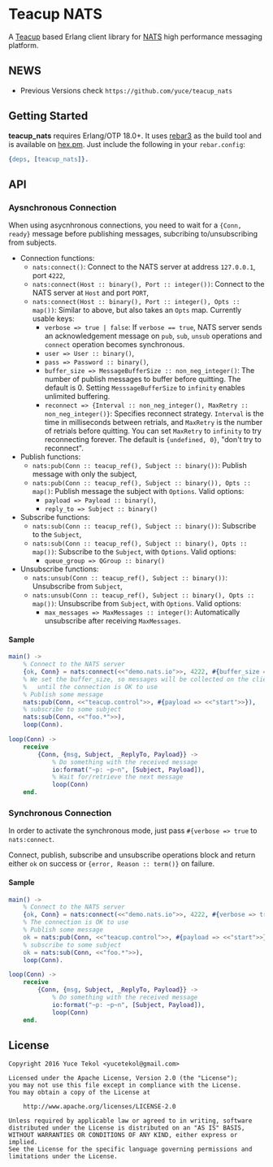# Teacup NATS

A [Teacup](https://github.com/yuce/teacup.git) based Erlang client library for [NATS](http://nats.io/)
high performance messaging platform.

## NEWS

* Previous Versions check `https://github.com/yuce/teacup_nats`

## Getting Started

**teacup_nats** requires Erlang/OTP 18.0+. It uses [rebar3](http://www.rebar3.org/)
as the build tool and is available on [hex.pm](https://hex.pm/). Just include the following
in your `rebar.config`:

```erlang
{deps, [teacup_nats]}.
```


## API

### Aysnchronous Connection

When using asycnhronous connections, you need to wait for a `{Conn, ready}`
message before publishing messages, subcribing to/unsubscribing from subjects.

* Connection functions:
    * `nats:connect()`: Connect to the NATS server at address `127.0.0.1`, port `4222`,
    * `nats:connect(Host :: binary(), Port :: integer())`: Connect to the NATS server
    at `Host` and port `PORT`,
    * `nats:connect(Host :: binary(), Port :: integer(), Opts :: map())`: Similar to
    above, but also takes an `Opts` map. Currently usable keys:
        * `verbose => true | false`: If `verbose == true`, NATS server
        sends an acknowledgement message on `pub`, `sub`, `unsub` operations and
        `connect` operation becomes synchronous.
        * `user => User :: binary()`,
        * `pass => Password :: binary()`,
        * `buffer_size => MessageBufferSize :: non_neg_integer()`: The number of publish messages
        to buffer before quitting. The default is 0. Setting `MesssageBufferSize` to
        `infinity` enables unlimited buffering.
        * `reconnect => {Interval :: non_neg_integer(), MaxRetry :: non_neg_integer()}`: Specifies
        reconnect strategy. `Interval` is the time in milliseconds between retrials, and `MaxRetry` is
        the number of retrials before quitting. You can set `MaxRetry` to `infinity` to try reconnecting
        forever. The default is `{undefined, 0}`, "don't try to reconnect".
* Publish functions:
    * `nats:pub(Conn :: teacup_ref(), Subject :: binary())`: Publish message with only
    the subject,
    * `nats:pub(Conn :: teacup_ref(), Subject :: binary()), Opts :: map()`: Publish message
    the subject with `Options`. Valid options:
        * `payload => Payload :: binary()`,
        * `reply_to => Subject :: binary()`
* Subscribe functions:
    * `nats:sub(Conn :: teacup_ref(), Subject :: binary())`: Subscribe to the `Subject`,
    * `nats:sub(Conn :: teacup_ref(), Subject :: binary(), Opts :: map())`: Subscribe to the `Subject`, with
    `Options`. Valid options:
        * `queue_group => QGroup :: binary()`
* Unsubscribe functions:
    * `nats:unsub(Conn :: teacup_ref(), Subject :: binary())`: Unsubscribe from `Subject`,
    * `nats:unsub(Conn :: teacup_ref(), Subject :: binary(), Opts :: map())`: Unsubscribe from `Subject`, with
    `Options`. Valid options:
        * `max_messages => MaxMessages :: integer()`: Automatically unsubscribe after receiving `MaxMessages`.

#### Sample

```erlang
main() ->
    % Connect to the NATS server
    {ok, Conn} = nats:connect(<<"demo.nats.io">>, 4222, #{buffer_size => 10}),
    % We set the buffer_size, so messages will be collected on the client side
    %   until the connection is OK to use 
    % Publish some message
    nats:pub(Conn, <<"teacup.control">>, #{payload => <<"start">>}),
    % subscribe to some subject
    nats:sub(Conn, <<"foo.*">>),
    loop(Conn).

loop(Conn) ->
    receive
        {Conn, {msg, Subject, _ReplyTo, Payload}} ->
            % Do something with the received message
            io:format("~p: ~p~n", [Subject, Payload]),
            % Wait for/retrieve the next message
            loop(Conn)
    end.
```

### Synchronous Connection

In order to activate the synchronous mode, just pass `#{verbose => true` to `nats:connect`.

Connect, publish, subscribe and unsubscribe operations block and return either `ok` on
success or `{error, Reason :: term()}` on failure.

#### Sample

```erlang
main() ->
    % Connect to the NATS server
    {ok, Conn} = nats:connect(<<"demo.nats.io">>, 4222, #{verbose => true}),
    % The connection is OK to use
    % Publish some message
    ok = nats:pub(Conn, <<"teacup.control">>, #{payload => <<"start">>}),
    % subscribe to some subject
    ok = nats:sub(Conn, <<"foo.*">>),
    loop(Conn).

loop(Conn) ->
    receive
        {Conn, {msg, Subject, _ReplyTo, Payload}} ->
            % Do something with the received message
            io:format("~p: ~p~n", [Subject, Payload]),
            loop(Conn)
    end.

```

## License

```
Copyright 2016 Yuce Tekol <yucetekol@gmail.com>

Licensed under the Apache License, Version 2.0 (the "License");
you may not use this file except in compliance with the License.
You may obtain a copy of the License at

    http://www.apache.org/licenses/LICENSE-2.0

Unless required by applicable law or agreed to in writing, software
distributed under the License is distributed on an "AS IS" BASIS,
WITHOUT WARRANTIES OR CONDITIONS OF ANY KIND, either express or implied.
See the License for the specific language governing permissions and
limitations under the License.
```
